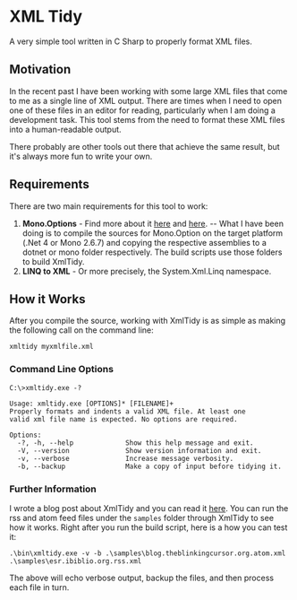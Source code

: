 # XML Tidy #

A very simple tool written in C Sharp to properly format XML files.

## Motivation ##

In the recent past I have been working with some large XML files that come to
me as a single line of XML output. There are times when I need to open one of
these files in an editor for reading, particularly when I am doing a
development task. This tool stems from the need to format these XML files into
a human-readable output.

There probably are other tools out there that achieve the same result, but it's
always more fun to write your own.

## Requirements ##

There are two main requirements for this tool to work:

1. **Mono.Options** - Find more about it
   [here](http://tirania.org/blog/archive/2008/Oct-14.html) and
   [here](http://www.ndesk.org/Options). 
-- What I have been doing is to compile the sources for Mono.Option on the
   target platform (.Net 4 or Mono 2.6.7) and copying the respective assemblies to
   a dotnet or mono folder respectively. The build scripts use those folders to
   build XmlTidy.
2. **LINQ to XML** - Or more precisely, the System.Xml.Linq namespace.

## How it Works ##

After you compile the source, working with XmlTidy is as simple as making the
following call on the command line:

    xmltidy myxmlfile.xml

### Command Line Options ###

    C:\>xmltidy.exe -?
    
    Usage: xmltidy.exe [OPTIONS]* [FILENAME]+
    Properly formats and indents a valid XML file. At least one
    valid xml file name is expected. No options are required.
    
    Options:
      -?, -h, --help             Show this help message and exit.
      -V, --version              Show version information and exit.
      -v, --verbose              Increase message verbosity.
      -b, --backup               Make a copy of input before tidying it.

### Further Information ###

I wrote a blog post about XmlTidy and you can read it
[here](http://blog.theblinkingcursor.org/2010/09/tidy-up-your-xml-files.html). You
can run the rss and atom feed files under the `samples` folder through XmlTidy
to see how it works. Right after you run the build script, here is a how you
can test it:

    .\bin\xmltidy.exe -v -b .\samples\blog.theblinkingcursor.org.atom.xml .\samples\esr.ibiblio.org.rss.xml

The above will echo verbose output, backup the files, and then process each
file in turn.
